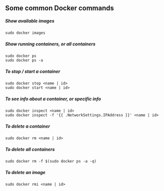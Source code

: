 ## Some common Docker commands

##### Show available images
```
sudo docker images
```

##### Show running containers, or all containers
```
sudo docker ps
sudo docker ps -a
```

##### To stop / start a container
```
sudo docker stop <name | id>
sudo docker start <name | id>
```

##### To see info about a container, or specific info
```
sudo docker inspect <name | id>
sudo docker inspect -f '{{ .NetworkSettings.IPAddress }}' <name | id>
```

##### To delete a container
```
sudo docker rm <name | id>
```

##### To delete all containers
```
sudo docker rm -f $(sudo docker ps -a -q)
```

##### To delete an image
```
sudo docker rmi <name | id>
```
